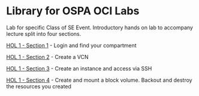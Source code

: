 # Library for OSPA OCI Labs

Lab for specific Class of SE Event.  Introductory hands on lab to accompany lecture split into four sections.

[HOL 1 - Section 1](./Class-Of-Lab-01.md) - Login and find your compartment

[HOL 1 - Section 2](./Class-Of-Lab-02.md) - Create a VCN

[HOL 1 - Section 3](./Class-Of-Lab-03.md) - Create an instance and access via SSH

[HOL 1 - Section 4](./Class-Of-Lab-04.md) - Create and mount a block volume.   Backout and destroy the resources you created